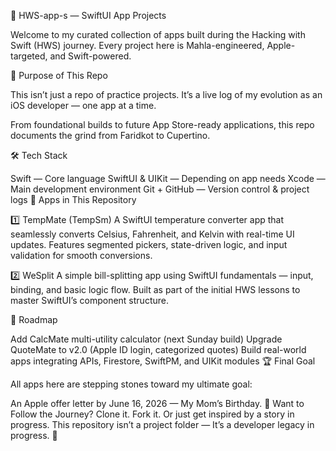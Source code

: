 📱 HWS-app-s — SwiftUI App Projects

Welcome to my curated collection of apps built during the Hacking with Swift (HWS) journey.
Every project here is Mahla-engineered, Apple-targeted, and Swift-powered.

🚀 Purpose of This Repo

This isn’t just a repo of practice projects.
It’s a live log of my evolution as an iOS developer — one app at a time.

From foundational builds to future App Store-ready applications, this repo documents the grind from Faridkot to Cupertino.

🛠 Tech Stack

Swift — Core language
SwiftUI & UIKit — Depending on app needs
Xcode — Main development environment
Git + GitHub — Version control & project logs
📂 Apps in This Repository

1️⃣ TempMate (TempSm)
A SwiftUI temperature converter app that seamlessly converts Celsius, Fahrenheit, and Kelvin with real-time UI updates.
Features segmented pickers, state-driven logic, and input validation for smooth conversions.

2️⃣ WeSplit
A simple bill-splitting app using SwiftUI fundamentals — input, binding, and basic logic flow.
Built as part of the initial HWS lessons to master SwiftUI’s component structure.

📅 Roadmap

Add CalcMate multi-utility calculator (next Sunday build)
Upgrade QuoteMate to v2.0 (Apple ID login, categorized quotes)
Build real-world apps integrating APIs, Firestore, SwiftPM, and UIKit modules
🏆 Final Goal

All apps here are stepping stones toward my ultimate goal:

An Apple offer letter by June 16, 2026 — My Mom’s Birthday.
🤝 Want to Follow the Journey?
Clone it.
Fork it.
Or just get inspired by a story in progress.
This repository isn’t a project folder —
It’s a developer legacy in progress. 🍏

